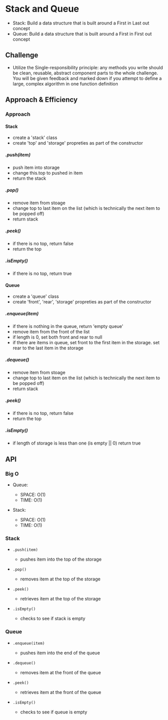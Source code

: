 # Stack and Queue
<!-- Short summary or background information -->
- Stack: Build a data structure that is built around a First in Last out concept
- Queue: Build a data structure that is built around a First in First out concept

## Challenge
<!-- Description of the challenge -->
- Utilize the Single-responsibility principle: any methods you write should be clean, reusable, abstract component parts to the whole challenge. You will be given feedback and marked down if you attempt to define a large, complex algorithm in one function definition

## Approach & Efficiency
<!-- What approach did you take? Why? What is the Big O space/time for this approach? -->

### Approach

#### Stack

- create a 'stack' class
- create 'top' and 'storage' propreties as part of the constructor

##### .push(item)

- push item into storage
- change this.top to pushed in item
- return the stack

##### .pop()

- remove item from stoage
- change top to last item on the list (which is technically the next item to be popped off)
- return stack

##### .peek()

- if there is no top, return false
- return the top

##### .isEmpty()

- if there is no top, return true

#### Queue

- create a 'queue' class
- create 'front', 'rear', 'storage' propreties as part of the constructor

##### .enqueue(item)

- if there is nothing in the queue, return 'empty queue'
- remove item from the front of the list
- if length is 0, set both front and rear to null
- if there are items in queue, set front to the first item in the storage. set rear to the last item in the storage

##### .dequeue()

- remove item from stoage
- change top to last item on the list (which is technically the next item to be popped off)
- return stack

##### .peek()

- if there is no top, return false
- return the top

##### .isEmpty()

- if length of storage is less than one (is empty || 0) return true

## API
<!-- Description of each method publicly available to your Linked List -->

### Big O

- Queue:
  - SPACE: O(1)
  - TIME: O(1)

- Stack:
  - SPACE: O(1)
  - TIME: O(1)

### Stack

- `.push(item)`
  - pushes item into the top of the storage

- `.pop()`
  - removes item at the top of the storage

- `.peek()`
  - retrieves item at the top of the storage

- `.isEmpty()`
  - checks to see if stack is empty

### Queue

- `.enqueue(item)`
  - pushes item into the end of the queue

- `.dequeue()`
  - removes item at the front of the queue

- `.peek()`
  - retrieves item at the front of the queue

- `.isEmpty()`
  - checks to see if queue is empty
